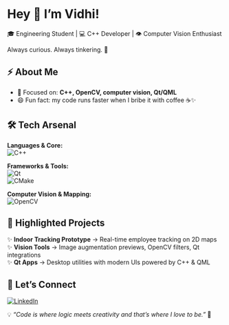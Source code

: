 # Hey 👋 I’m Vidhi!  

🎓 Engineering Student | 💻 C++ Developer | 👁️ Computer Vision Enthusiast  

  
Always curious. Always tinkering. 🚀  



## ⚡ About Me  
- 🎯 Focused on: **C++, OpenCV, computer vision, Qt/QML**  
- 😄 Fun fact: my code runs faster when I bribe it with coffee ☕✨  



## 🛠️ Tech Arsenal  

**Languages & Core:**  
![C++](https://img.shields.io/badge/-C++-00599C?style=flat&logo=cplusplus&logoColor=white)  

**Frameworks & Tools:**  
![Qt](https://img.shields.io/badge/-Qt-41CD52?style=flat&logo=qt&logoColor=white)  
![CMake](https://img.shields.io/badge/-CMake-064F8C?style=flat&logo=cmake&logoColor=white)  

**Computer Vision & Mapping:**  
![OpenCV](https://img.shields.io/badge/-OpenCV-5C3EE8?style=flat&logo=opencv&logoColor=white)  
 



## 🚀 Highlighted Projects  
✨ **Indoor Tracking Prototype** → Real-time employee tracking on 2D maps  
✨ **Vision Tools** → Image augmentation previews, OpenCV filters, Qt integrations  
✨ **Qt Apps** → Desktop utilities with modern UIs powered by C++ & QML  



## 🎉 Let’s Connect  

[![LinkedIn](https://img.shields.io/badge/-LinkedIn-blue?style=flat&logo=linkedin&logoColor=white)](www.linkedin.com/in/isvidhi)  



💡 *“Code is where logic meets creativity and that’s where I love to be.”* 🎨
